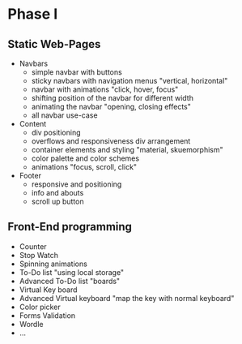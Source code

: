 # Phase I

## Static Web-Pages
- Navbars
	- simple navbar with buttons
	- sticky navbars with navigation menus "vertical, horizontal"
	- navbar with animations "click, hover, focus"
	- shifting position of the navbar for different width
	- animating the navbar "opening, closing effects"
	- all navbar use-case
- Content
	- div positioning
	- overflows and responsiveness div arrangement
	- container elements and styling "material, skuemorphism"
	- color palette and color schemes
	- animations "focus, scroll, click"
- Footer
	- responsive and positioning
	- info and abouts
	- scroll up button

## Front-End programming
- Counter
- Stop Watch
- Spinning animations
- To-Do list "using local storage"
- Advanced To-Do list "boards"
- Virtual Key board
- Advanced Virtual keyboard "map the key with normal keyboard"
- Color picker
- Forms Validation
- Wordle
- ...



